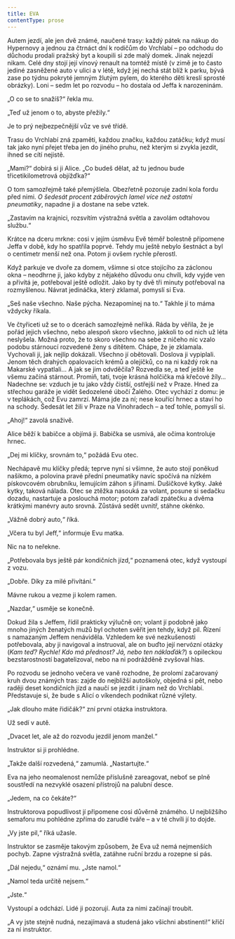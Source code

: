 ```yaml
---
title: EVA
contentType: prose
---
```


  

Autem jezdí, ale jen dvě známé, naučené trasy: každý pátek na nákup do Hypernovy a jednou za čtrnáct dní k rodičům do Vrchlabí – po odchodu do důchodu prodali pražský byt a koupili si zde malý domek. Jinak nejezdí nikam. Celé dny stojí její vínový renault na tomtéž místě (v zimě je to často jediné zasněžené auto v ulici a v létě, když jej nechá stát blíž k parku, bývá zase po týdnu pokryté jemným žlutým pylem, do kterého děti kreslí sprosté obrázky). Loni – sedm let po rozvodu – ho dostala od Jeffa k narozeninám.

„O co se to snažíš?“ řekla mu.

„Teď už jenom o to, abyste přežily.“

Je to prý nejbezpečnější vůz ve své třídě.

  

Trasu do Vrchlabí zná zpaměti, každou značku, každou zatáčku; když musí tak jako nyní přejet třeba jen do jiného pruhu, než kterým si zvykla jezdit, ihned se cítí nejistě.

„Mami?“ dobírá si ji Alice. „Co budeš dělat, až tu jednou bude třicetikilometrová objížďka?“

O tom samozřejmě také přemýšlela. Obezřetně pozoruje zadní kola fordu před nimi. _O_ _šedesát procent záběrových lamel více než ostatní pneumatiky_, napadne ji a dostane na sebe vztek.

„Zastavím na krajnici, rozsvítím výstražná světla a zavolám odtahovou službu.“

Krátce na dceru mrkne: cosi v jejím úsměvu Evě téměř bolestně připomene Jeffa v době, kdy ho spatřila poprvé. Tehdy mu ještě nebylo šestnáct a byl o centimetr menší než ona. Potom ji ovšem rychle přerostl.

Když parkuje ve dvoře za domem, všimne si otce stojícího za záclonou okna – neodhrne ji, jako kdyby z nějakého důvodu onu chvíli, kdy vyjde ven a přivítá je, potřeboval ještě odložit. Jako by ty dvě tři minuty potřeboval na rozmyšlenou. Návrat jedináčka, který zklamal, pomyslí si Eva.

„Seš naše všechno. Naše pýcha. Nezapomínej na to.“ Takhle jí to máma vždycky říkala.

Ve čtyřiceti už se to o dcerách samozřejmě neříká. Ráda by věřila, že je pořád jejich všechno, nebo alespoň skoro všechno, jakkoli to od nich už léta neslyšela. Možná proto, že to skoro všechno na sebe z ničeho nic vzalo podobu stárnoucí rozvedené ženy s dítětem. Chápe, že je zklamala. Vychovali ji, jak nejlíp dokázali. Všechno jí obětovali. Doslova ji vypiplali. Jenom těch drahých opalovacích krémů a olejíčků, co na ni každý rok na Makarské vypatlali… A jak se jim odvděčila? Rozvedla se, a teď ještě ke všemu začíná stárnout. Promiň, tati, tvoje krásná holčička má křečové žíly… Nadechne se: vzduch je tu jako vždy čistší, ostřejší než v Praze. Hned za střechou garáže je vidět šedozelené úbočí Žalého. Otec vychází z domu: je v teplákách, což Evu zamrzí. Máma jde za ní; nese kouřící hrnec a staví ho na schody. Šedesát let žili v Praze na Vinohradech – a teď tohle, pomyslí si.

„Ahoj!“ zavolá snaživě.

Alice běží k babičce a objímá ji. Babička se usmívá, ale očima kontroluje hrnec.

„Dej mi klíčky, srovnám to,“ požádá Evu otec.

Nechápavě mu klíčky předá; teprve nyní si všimne, že auto stojí poněkud našikmo, a polovina pravé přední pneumatiky navíc spočívá na nízkém pískovcovém obrubníku, lemujícím záhon s jiřinami. Dušičkové kytky. Jaké kytky, taková nálada. Otec se ztěžka nasouká za volant, posune si sedačku dozadu, nastartuje a poslouchá motor; potom zařadí zpátečku a dvěma krátkými manévry auto srovná. Zůstává sedět uvnitř, stáhne okénko.

„Vážně dobrý auto,“ říká.

„Včera tu byl Jeff,“ informuje Evu matka.

Nic na to neřekne.

„Potřebovala bys ještě pár kondičních jízd,“ poznamená otec, když vystoupí z vozu.

„Dobře. Díky za milé přivítání.“

Mávne rukou a vezme ji kolem ramen.

„Nazdar,“ usměje se konečně.

  

Dokud žila s Jeffem, řídil prakticky výlučně on; volant jí podobně jako mnoho jiných ženatých mužů byl ochoten svěřit jen tehdy, když pil. Řízení s namazaným Jeffem nenáviděla. Vzhledem ke své nezkušenosti potřebovala, aby ji navigoval a instruoval, ale on buďto její nervózní otázky (_Kam teď? Rychle! Kdo má přednost? Já, nebo ten náklaďák?_) s opileckou bezstarostností bagatelizoval, nebo na ni podrážděně zvyšoval hlas.

Po rozvodu se jednoho večera ve vaně rozhodne, že prolomí začarovaný kruh dvou známých tras: zajde do nejbližší autoškoly, objedná si pět, nebo raději deset kondičních jízd a naučí se jezdit i jinam než do Vrchlabí. Představuje si, že bude s Alicí o víkendech podnikat různé výlety.

„Jak dlouho máte řidičák?“ zní první otázka instruktora.

Už sedí v autě.

„Dvacet let, ale až do rozvodu jezdil jenom manžel.“

Instruktor si ji prohlédne.

„Takže další rozvedená,“ zamumlá. „Nastartujte.“

Eva na jeho neomalenost nemůže příslušně zareagovat, neboť se plně soustředí na nezvyklé osazení přístrojů na palubní desce.

„Jedem, na co čekáte?“

Instruktorova popudlivost jí připomene cosi důvěrně známého. U nejbližšího semaforu mu pohlédne zpříma do zarudlé tváře – a v té chvíli jí to dojde.

„Vy jste pil,“ říká užasle.

Instruktor se zasměje takovým způsobem, že Eva už nemá nejmenších pochyb. Zapne výstražná světla, zatáhne ruční brzdu a rozepne si pás.

„Dál nejedu,“ oznámí mu. „Jste namol.“

„Namol teda určitě nejsem.“

„Jste.“

Vystoupí a odchází. Lidé ji pozorují. Auta za nimi začínají troubit.

„A vy jste stejně nudná, nezajímavá a studená jako všichni abstinenti!“ křičí za ní instruktor.
